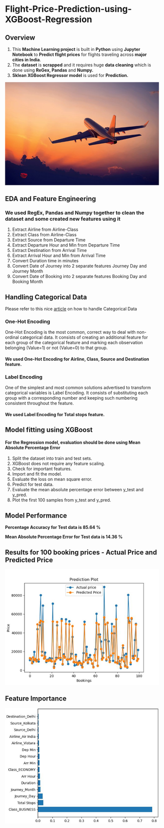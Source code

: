 # Flight-Price-Prediction-using-XGBoost-Regression

## Overview
1. This **Machine Learning project** is built in **Python** using **Jupyter Notebook** to **Predict flight prices** for flights traveling across **major cities in India**.
2. The **dataset** is **scrapped** and it requires huge **data cleaning** which is done using **ReGex, Pandas** and **Numpy.**
3. **Sklean XGBoost Regressor model** is used for **Prediction.**

![Airplane](Airplane.jpg)

## EDA and Feature Engineering

### We used RegEx, Pandas and Numpy together to clean the dataset and some created new features using it

1. Extract Airline from Airline-Class
2. Extract Class from Airline-Class
3. Extract Source from Departure Time	
4. Extract Departure Hour and Min from Departure Time
5. Extract Destination from Arrival Time
6. Extract Arrival Hour and Min from Arrival Time
7. Convert Duration time in minutes
8. Convert Date of Journey into 2 separate features Journey Day and Journey Month
9. Convert Date of Booking into 2 separate features Booking Day and Booking Month

## Handling Categorical Data

Please refer to this nice [article](https://towardsdatascience.com/handling-categorical-data-the-right-way-9d1279956fc6) on how to handle Categorical Data

### One-Hot Encoding
One-Hot Encoding is the most common, correct way to deal with non-ordinal categorical data. It consists of creating an additional feature for each group of the categorical feature and marking each observation belonging (Value=1) or not (Value=0) to that group. 

#### We used One-Hot Encoding for Airline, Class, Source and Destination feature.

### Label Encoding
One of the simplest and most common solutions advertised to transform categorical variables is Label Encoding. It consists of substituting each group with a corresponding number and keeping such numbering consistent throughout the feature.

#### We used Label Encoding for Total stops feature.

## Model fitting using XGBoost 

#### For the Regression model, evaluation should be done using Mean Absolute Percentage Error

1. Split the dataset into train and test sets.
2. XGBoost does not require any feature scaling.
3. Check for important features.
4. Import and fit the model.
5. Evaluate the loss on mean square error.
6. Predict for test data.
7. Evaluate the mean absolute percentage error between y_test and y_pred.
8. Plot the first 100 samples from y_test and y_pred.

## Model Performance

**Percentage Accuracy for Test data is 85.64 %**

**Mean Absolute Percentage Error for Test data is 14.36 %**

## Results for 100 booking prices - Actual Price and Predicted Price

![Result](Result.jpg)

## Feature Importance

![Features](Imp_Features.jpg)


